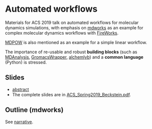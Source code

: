 # Automated workflows

Materials for ACS 2019 talk on automated workflows for molecular
dynamics simulations, with emphasis on
[mdworks](https://github.com/Becksteinlab/mdworks) as an example for
complex molecular dynamics workflows with
[FireWorks](https://materialsproject.github.io/fireworks/).

[MDPOW](https://github.com/Becksteinlab/MDPOW) is also mentioned as
an example for a simple linear workflow.

The importance of re-usable and robust **building blocks** (such as
[MDAnalysis](https://www.mdanalysis.org),
[GromacsWrapper](https://github.com/Becksteinlab/GromacsWrapper),
[alchemlyb](https://github.com/alchemistry/alchemlyb)) and a **common
language** (Python) is stressed.



## Slides
* [abstract](abstract.md)
* The complete slides are in
  [ACS_Spring2019_Beckstein.pdf](ACS_Spring2019_Beckstein.pdf).


## Outline (mdworks)

See [narrative](narrative.md).


